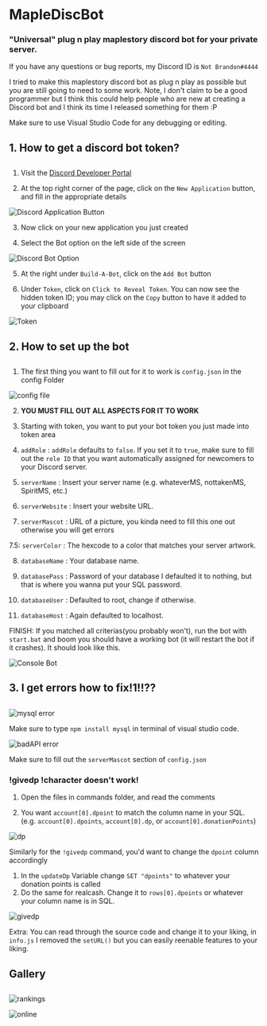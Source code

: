 # MapleDiscBot
### "Universal" plug n play maplestory discord bot for your private server.
If you have any questions or bug reports, my Discord ID is `Not Brandon#4444`

I tried to make this maplestory discord bot as plug n play as possible but you are still going to need to some work.
Note, I don't claim to be a good programmer but I think this could help people who are new at creating a Discord bot and I think its time I released something for them :P

Make sure to use Visual Studio Code for any debugging or editing.

## 1. How to get a discord bot token? <h2>
1. Visit the [Discord Developer Portal](https://discord.com/developers/applications)
  
2. At the top right corner of the page, click on the `New Application` button, and fill in the appropriate details
  
![Discord Application Button](https://cdn.discordapp.com/attachments/631249406775132182/722901729573863424/eb9cd2edd04845b4a5a9581f7f897cc1.png)

3. Now click on your new application you just created

4. Select the Bot option on the left side of the screen

![Discord Bot Option](https://cdn.discordapp.com/attachments/631249406775132182/722902298896105544/454736b9a5d5ce7e45dc2aedad8b8d34.png)

5. At the right under `Build-A-Bot`, click on the `Add Bot` button

6. Under `Token`, click on `Click to Reveal Token`. You can now see the hidden token ID; you may click on the `Copy` button to have it added to your clipboard

![Token](https://cdn.discordapp.com/attachments/631249406775132182/722902431893028905/e6a8b8f3fae0e3f6650d7e5e6ac148b8.png)

## 2. How to set up the bot <h2>
1. The first thing you want to fill out for it to work is `config.json` in the config Folder
  
![config file](https://cdn.discordapp.com/attachments/631249406775132182/722903468884623360/9374ffcdfbe7479e389cbbe079fb83d5.png)

2. **YOU MUST FILL OUT ALL ASPECTS FOR IT TO WORK**

3. Starting with token, you want to put your bot token you just made into token area

4. `addRole` : `addRole` defaults to `false`. If you set it to `true`, make sure to fill out the `role ID` that you want automatically assigned for newcomers to your Discord server.

5. `serverName` : Insert your server name (e.g. whateverMS, nottakenMS, SpiritMS, etc.)

6. `serverWebsite` : Insert your website URL.

7. `serverMascot` : URL of a picture, you kinda need to fill this one out otherwise you will get errors

7.5: `serverColor` : The hexcode to a color that matches your server artwork.

8. `databaseName` : Your database name.

9. `databasePass` : Password of your database I defaulted it to nothing, but that is where you wanna put your SQL password.

10. `databaseUser` : Defaulted to root, change if otherwise.

11. `databaseHost` : Again defaulted to localhost.

FINISH: If you matched all criterias(you probably won't), run the bot with `start.bat` and boom you should have a working bot (it will restart the bot if it crashes).
It should look like this.

![Console Bot](https://cdn.discordapp.com/attachments/631249406775132182/722905288268578877/e24282ae54c99746c077e6b13d69e049.png)

## 3. I get errors how to fix!1!!?? <h2>
  
![mysql error](https://media.discordapp.net/attachments/696165783272685568/722896954270417239/unknown.png)

Make sure to type `npm install mysql` in terminal of visual studio code.


![badAPI error](https://media.discordapp.net/attachments/696165783272685568/722899994956529715/unknown.png?width=1061&height=154)

Make sure to fill out the `serverMascot` section of `config.json`


### !givedp !character doesn't work!

1. Open the files in commands folder, and read the comments

2. You want `account[0].dpoint` to match the column name in your SQL. (e.g. `account[0].dpoints`, `account[0].dp`, or `account[0].donationPoints`)

![dp](https://media.discordapp.net/attachments/631249406775132182/722919637783674990/d4ac0dbac50cf15a3ed1a29c298362e3.png)

Similarly for the `!givedp` command, you'd want to change the `dpoint` column accordingly
1. In the `updateDp` Variable change `SET "dpoints"` to whatever your donation points is called
2. Do the same for realcash. Change it to `rows[0].dpoints` or whatever your column name is in SQL.

![givedp](https://cdn.discordapp.com/attachments/631249406775132182/722920371485147186/e5ddd7403d0bf5463b834a6ee725f084.png)

Extra: You can read through the source code and change it to your liking, in `info.js` I removed the `setURL()` but you can easily reenable features to your liking.

## Gallery <h2>

![rankings](https://cdn.discordapp.com/attachments/631249406775132182/722926569256910938/bd55ac078210298f038da307d43e6b96.png)

![online](https://media.discordapp.net/attachments/631249406775132182/722926971578875905/ea6162e280dfe0fa1c410f6d71866764.png)
